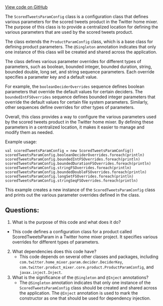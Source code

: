 [View code on GitHub](https://github.com/misbahsy/the-algorithm/home-mixer/server/src/main/scala/com/twitter/home_mixer/product/scored_tweets/param/ScoredTweetsParamConfig.scala)

The `ScoredTweetsParamConfig` class is a configuration class that defines various parameters for the scored tweets product in the Twitter home mixer. The purpose of this class is to provide a centralized location for defining the various parameters that are used by the scored tweets product. 

The class extends the `ProductParamConfig` class, which is a base class for defining product parameters. The `@Singleton` annotation indicates that only one instance of this class will be created and shared across the application. 

The class defines various parameter overrides for different types of parameters, such as boolean, bounded integer, bounded duration, string, bounded double, long set, and string sequence parameters. Each override specifies a parameter key and a default value. 

For example, the `booleanDeciderOverrides` sequence defines boolean parameters that override the default values for certain deciders. The `boundedIntFSOverrides` sequence defines bounded integer parameters that override the default values for certain file system parameters. Similarly, other sequences define overrides for other types of parameters. 

Overall, this class provides a way to configure the various parameters used by the scored tweets product in the Twitter home mixer. By defining these parameters in a centralized location, it makes it easier to manage and modify them as needed. 

Example usage:

```
val scoredTweetsParamConfig = new ScoredTweetsParamConfig()
scoredTweetsParamConfig.booleanDeciderOverrides.foreach(println)
scoredTweetsParamConfig.boundedIntFSOverrides.foreach(println)
scoredTweetsParamConfig.boundedDurationFSOverrides.foreach(println)
scoredTweetsParamConfig.stringFSOverrides.foreach(println)
scoredTweetsParamConfig.boundedDoubleFSOverrides.foreach(println)
scoredTweetsParamConfig.longSetFSOverrides.foreach(println)
scoredTweetsParamConfig.stringSeqFSOverrides.foreach(println)
``` 

This example creates a new instance of the `ScoredTweetsParamConfig` class and prints out the various parameter overrides defined in the class.
## Questions: 
 1. What is the purpose of this code and what does it do?
   - This code defines a configuration class for a product called ScoredTweetsParam in a Twitter home mixer project. It specifies various overrides for different types of parameters.
2. What dependencies does this code have?
   - This code depends on several other classes and packages, including `com.twitter.home_mixer.param.decider.DeciderKey`, `com.twitter.product_mixer.core.product.ProductParamConfig`, and `javax.inject.Inject`.
3. What is the significance of the `@Singleton` and `@Inject` annotations?
   - The `@Singleton` annotation indicates that only one instance of the `ScoredTweetsParamConfig` class should be created and shared across the application. The `@Inject` annotation is used to mark the constructor as one that should be used for dependency injection.